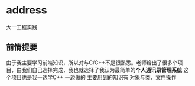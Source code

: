 # address
大一工程实践
## 前情提要
由于我主要学习前端知识，所以对与C/C++不是很熟悉。老师给出了很多个项目，由我们自己选择完成，我也就选择了我认为最简单的**个人通讯录管理系统**
这个项目也是我一边学C++ 一边做的
主要用到的知识有 对象与类、文件操作
